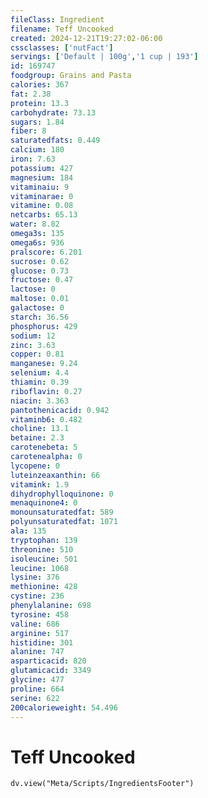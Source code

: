 ```yaml
---
fileClass: Ingredient
filename: Teff Uncooked
created: 2024-12-21T19:27:02-06:00
cssclasses: ['nutFact']
servings: ['Default | 100g','1 cup | 193']
id: 169747
foodgroup: Grains and Pasta
calories: 367
fat: 2.38
protein: 13.3
carbohydrate: 73.13
sugars: 1.84
fiber: 8
saturatedfats: 0.449
calcium: 180
iron: 7.63
potassium: 427
magnesium: 184
vitaminaiu: 9
vitaminarae: 0
vitamine: 0.08
netcarbs: 65.13
water: 8.82
omega3s: 135
omega6s: 936
pralscore: 6.201
sucrose: 0.62
glucose: 0.73
fructose: 0.47
lactose: 0
maltose: 0.01
galactose: 0
starch: 36.56
phosphorus: 429
sodium: 12
zinc: 3.63
copper: 0.81
manganese: 9.24
selenium: 4.4
thiamin: 0.39
riboflavin: 0.27
niacin: 3.363
pantothenicacid: 0.942
vitaminb6: 0.482
choline: 13.1
betaine: 2.3
carotenebeta: 5
carotenealpha: 0
lycopene: 0
luteinzeaxanthin: 66
vitamink: 1.9
dihydrophylloquinone: 0
menaquinone4: 0
monounsaturatedfat: 589
polyunsaturatedfat: 1071
ala: 135
tryptophan: 139
threonine: 510
isoleucine: 501
leucine: 1068
lysine: 376
methionine: 428
cystine: 236
phenylalanine: 698
tyrosine: 458
valine: 686
arginine: 517
histidine: 301
alanine: 747
asparticacid: 820
glutamicacid: 3349
glycine: 477
proline: 664
serine: 622
200calorieweight: 54.496
---
```


# Teff Uncooked

```dataviewjs
dv.view("Meta/Scripts/IngredientsFooter")
```